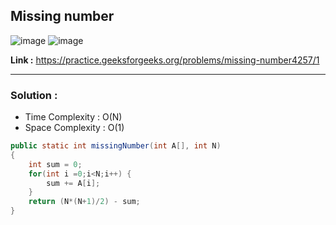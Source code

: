 ## Missing number

![image](https://user-images.githubusercontent.com/23376002/224893243-aa8e9b18-280d-4a77-ad03-6675e9a73918.png)
![image](https://user-images.githubusercontent.com/23376002/224893279-b0db8a93-2e5e-4afd-a832-d236a9e834ea.png)

**Link :** https://practice.geeksforgeeks.org/problems/missing-number4257/1

-------------------------------------------------------------------------------------------------------------------------------------------------------


### Solution : 

- Time Complexity : O(N)
- Space Complexity : O(1)


```java
public static int missingNumber(int A[], int N)
{
    int sum = 0;
    for(int i =0;i<N;i++) {
        sum += A[i];
    }
    return (N*(N+1)/2) - sum;
}

```
